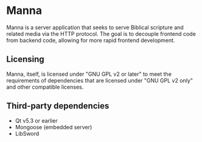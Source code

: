 # Manna

Manna is a server application that seeks to serve Biblical scripture and related media via the HTTP protocol.
The goal is to decouple frontend code from backend code, allowing for more rapid frontend development.

## Licensing

Manna, itself, is licensed under "GNU GPL v2 or later" to meet the requirements of dependencies that are licensed under "GNU GPL v2 only" and other compatible licenses.

## Third-party dependencies

* Qt v5.3 or earlier
* Mongoose (embedded server)
* LibSword
